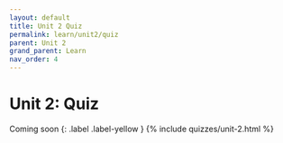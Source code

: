 ```yaml
---
layout: default
title: Unit 2 Quiz
permalink: learn/unit2/quiz
parent: Unit 2
grand_parent: Learn
nav_order: 4
---
```


# Unit 2: Quiz

Coming soon
{: .label .label-yellow }
{% include quizzes/unit-2.html %}

